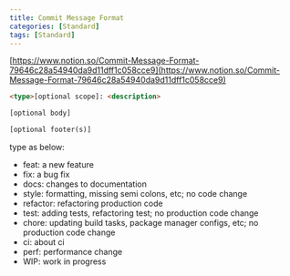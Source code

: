 ```yaml
---
title: Commit Message Format
categories: [Standard]
tags: [Standard]
---
```


[https://www.notion.so/Commit-Message-Format-79646c28a54940da9d11dff1c058cce9](https://www.notion.so/Commit-Message-Format-79646c28a54940da9d11dff1c058cce9)


```html
<type>[optional scope]: <description>

[optional body]

[optional footer(s)]
```


type as below:

- feat: a new feature
- fix: a bug fix
- docs: changes to documentation
- style: formatting, missing semi colons, etc; no code change
- refactor: refactoring production code
- test: adding tests, refactoring test; no production code change
- chore: updating build tasks, package manager configs, etc; no production code change
- ci: about ci
- perf:  performance change
- WIP: work in progress
